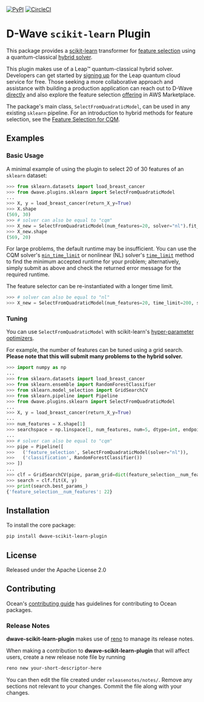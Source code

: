 [![PyPI](https://img.shields.io/pypi/v/dwave-scikit-learn-plugin.svg)](https://pypi.python.org/pypi/dwave-scikit-learn-plugin)
[![CircleCI](https://dl.circleci.com/status-badge/img/gh/dwavesystems/dwave-scikit-learn-plugin/tree/main.svg?style=svg)](https://dl.circleci.com/status-badge/redirect/gh/dwavesystems/dwave-scikit-learn-plugin)

# D-Wave `scikit-learn` Plugin

This package provides a [scikit-learn](https://scikit-learn.org/) transformer for 
[feature selection](https://en.wikipedia.org/wiki/Feature_selection) using a
quantum-classical [hybrid solver](https://docs.ocean.dwavesys.com/en/stable/concepts/hybrid.html).

This plugin makes use of a Leap™ quantum-classical hybrid solver. Developers can get started by
[signing up](https://cloud.dwavesys.com/leap/signup/) for the Leap quantum cloud service for free.
Those seeking a more collaborative approach and assistance with building a production application can
reach out to D-Wave [directly](https://www.dwavesys.com/solutions-and-products/professional-services/) and also explore the feature selection [offering](https://aws.amazon.com/marketplace/pp/prodview-bsrc3yuwgjbo4) in AWS Marketplace.

The package's main class, `SelectFromQuadraticModel`, can be used in any existing `sklearn` pipeline.
For an introduction to hybrid methods for feature selection, see the [Feature Selection for CQM](https://github.com/dwave-examples/feature-selection-cqm).

## Examples

### Basic Usage

A minimal example of using the plugin to select 20 of 30 features of an `sklearn` dataset: 

```python
>>> from sklearn.datasets import load_breast_cancer
>>> from dwave.plugins.sklearn import SelectFromQuadraticModel
... 
>>> X, y = load_breast_cancer(return_X_y=True)
>>> X.shape
(569, 30)
>>> # solver can also be equal to "cqm"
>>> X_new = SelectFromQuadraticModel(num_features=20, solver="nl").fit_transform(X, y)
>>> X_new.shape
(569, 20)
```

For large problems, the default runtime may be insufficient. You can use the CQM solver's [`min_time_limit`](https://docs.ocean.dwavesys.com/en/stable/docs_system/reference/generated/dwave.system.samplers.LeapHybridCQMSampler.min_time_limit.html) or nonlinear (NL) solver's 
[`time_limit`](https://docs.ocean.dwavesys.com/en/stable/docs_system/reference/generated/dwave.system.samplers.LeapHybridCQMSampler.min_time_limit.html)
method to find the minimum accepted runtime for your problem; alternatively, simply submit as above 
and check the returned error message for the required runtime. 

The feature selector can be re-instantiated with a longer time limit.

```python
>>> # solver can also be equal to "nl"
>>> X_new = SelectFromQuadraticModel(num_features=20, time_limit=200, solver="cqm").fit_transform(X, y)
```

### Tuning

You can use `SelectFromQuadraticModel` with scikit-learn's
[hyper-parameter optimizers](https://scikit-learn.org/stable/modules/classes.html#hyper-parameter-optimizers).

For example, the number of features can be tuned using a grid search. **Please note that this will
submit many problems to the hybrid solver.**

```python
>>> import numpy as np
...
>>> from sklearn.datasets import load_breast_cancer
>>> from sklearn.ensemble import RandomForestClassifier
>>> from sklearn.model_selection import GridSearchCV
>>> from sklearn.pipeline import Pipeline
>>> from dwave.plugins.sklearn import SelectFromQuadraticModel
...
>>> X, y = load_breast_cancer(return_X_y=True)
...
>>> num_features = X.shape[1]
>>> searchspace = np.linspace(1, num_features, num=5, dtype=int, endpoint=True)
...
>>> # solver can also be equal to "cqm"
>>> pipe = Pipeline([
>>>   ('feature_selection', SelectFromQuadraticModel(solver="nl")),
>>>   ('classification', RandomForestClassifier())
>>> ])
...
>>> clf = GridSearchCV(pipe, param_grid=dict(feature_selection__num_features=searchspace))
>>> search = clf.fit(X, y)
>>> print(search.best_params_)
{'feature_selection__num_features': 22}
```

## Installation

To install the core package:

```bash
pip install dwave-scikit-learn-plugin
```

## License

Released under the Apache License 2.0

## Contributing

Ocean's [contributing guide](https://docs.ocean.dwavesys.com/en/stable/contributing.html)
has guidelines for contributing to Ocean packages.

### Release Notes

**dwave-scikit-learn-plugin** makes use of [reno](https://docs.openstack.org/reno/) to manage its
release notes.

When making a contribution to **dwave-scikit-learn-plugin** that will affect users, create a new
release note file by running

```bash
reno new your-short-descriptor-here
```

You can then edit the file created under ``releasenotes/notes/``.
Remove any sections not relevant to your changes.
Commit the file along with your changes.
